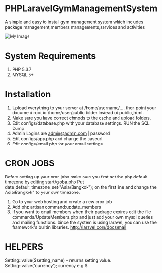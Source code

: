 PHPLaravelGymManagementSystem
=============================

A simple and easy to install gym management system which includes package management,members managements,services and activities

![My Image](http://designweaponry.com/images/2013-10-21_012752.jpg)

System Requirements
=============================
1. PHP 5.3.7
2. MYSQL 5+

Installation
=============================
1. Upload everything to your server at /home/username/.... then point your document root to /home/user/public folder instead of public_html. 
2. Make sure you have correct chmods to the cache and upload folders.
3. Edit configs/database.php with your database settings. RUN the SQL Dump 
4. Admin Logins are admin@admin.com | password
5. Edit configs/app.php and change the baseurl.
6. Edit configs/email.php for your email settings. 

CRON JOBS
=============================
Before setting up your cron jobs make sure you first set the php default timezone by editing start/globa.php 
Put date_default_timezone_set("Asia/Bangkok"); on the first line and change the Asia/Bangkok" to your own timezone.

1. Go to your web hosting and create a new cron job
2. Add php artisan command:update_members
3. If you want to email members when their package expires edit the file commands/UpdateMembers.php and just add
your own mysql queries and mailing functions. Since the system is using laravel, you can use the framework's builtin
libraries. http://laravel.com/docs/mail

HELPERS
=============================
Setting::value($setting_name) - returns setting value.
Setting::value('currency'); currency e.g $

